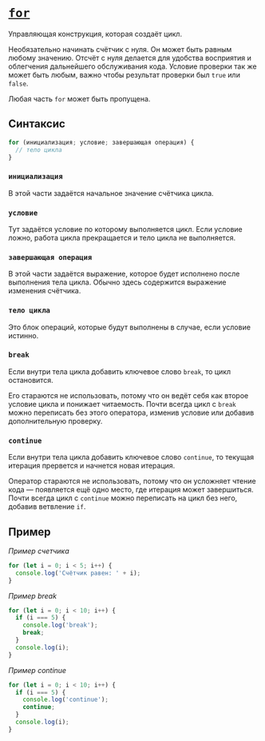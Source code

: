 # [`for`](../index.md)

Управляющая конструкция, которая создаёт цикл.

Необязательно начинать счётчик с нуля. Он может быть равным любому значению. Отсчёт с нуля делается для удобства восприятия и облегчения дальнейшего обслуживания кода. Условие проверки так же может быть любым, важно чтобы результат проверки был `true` или `false`.

Любая часть `for` может быть пропущена.

## Синтаксис

```js
for (инициализация; условие; завершающая операция) {
  // тело цикла
}
```

### `инициализация`

В этой части задаётся начальное значение счётчика цикла.

### `условие`

Тут задаётся условие по которому выполняется цикл. Если условие ложно, работа цикла прекращается и тело цикла не выполняется.

### `завершающая операция`

В этой части задаётся выражение, которое будет исполнено после выполнения тела цикла. Обычно здесь содержится выражение изменения счётчика.

### `тело цикла`

Это блок операций, которые будут выполнены в случае, если условие истинно.

### `break`

Если внутри тела цикла добавить ключевое слово `break`, то цикл остановится.

Его стараются не использовать, потому что он ведёт себя как второе условие цикла и понижает читаемость. Почти всегда цикл с `break` можно переписать без этого оператора, изменив условие или добавив дополнительную проверку.

### `continue`

Если внутри тела цикла добавить ключевое слово `continue`, то текущая итерация прервется и начнется новая итерация.

Оператор стараются не использовать, потому что он усложняет чтение кода — появляется ещё одно место, где итерация может завершиться. Почти всегда цикл с `continue` можно переписать на цикл без него, добавив ветвление `if`.

## Пример

_Пример счетчика_

```js
for (let i = 0; i < 5; i++) {
  console.log('Счётчик равен: ' + i);
}
```

_Пример break_

```js
for (let i = 0; i < 10; i++) {
  if (i === 5) {
    console.log('break');
    break;
  }
  console.log(i);
}
```

_Пример continue_

```js
for (let i = 0; i < 10; i++) {
  if (i === 5) {
    console.log('continue');
    continue;
  }
  console.log(i);
}
```
